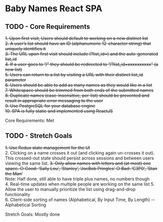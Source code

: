 # Baby Names React SPA

## TODO - Core Requirements

~~1. Upon first visit, Users should default to working on a new distinct list~~  
~~2. A user’s list should have an ID (alphanumeric 12-character string) that uniquely identifies it~~  
~~3. The URL upon first visit should include (?list_id=) and the auto-generated list_id~~  
~~4. If a user goes to “/” they should be redirected to “/?list_id=xxxxxxxxxx” (a new list)~~  
~~5. Users can return to a list by visiting a URL with their distinct list_id parameter~~  
~~6. Users should be able to add as many names as they would like in a list~~  
~~7. Whitespace should be trimmed from both ends of the submitted names~~  
~~8. Duplicate names (case-insensitive, per-list) should be prevented and result in appropriate error messaging to the user~~  
~~9. Use PostgreSQL for your database engine~~  
~~10. SPA is fully static and implemented using ReactJS~~  

Core Requirements: Met

## TODO - Stretch Goals

~~1. Use Redux state management for the UI~~  
2. Clicking on a name crosses it out (and clicking again un-crosses it out). This crossed-out state should persist across sessions and between users viewing  the same list. 
~~3. Only allow names with letters and (at most) one space. ○ Good:  ‘Sally Lou’, ’Stanley’, ‘JoeBob Pringles’ ○ Bad: ‘C3P0’, ’Stan the Man’~~  
        Note: Half done, still able to have triple plus names, no numbers though  
4. Real-time updates when multiple people are working on the same list 
5. Allow the user to manually prioritize the list using drag-and-drop functionality  
6. Client-side sorting of names (Alphabetical, By Input Time, By Length)  -- Alphabetical Sorting  

Stretch Goals: Mostly done

